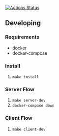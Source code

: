 [![Actions Status](https://github.com/The-Pirate-D-Crew/among-pirates/workflows/CI/badge.svg)](https://github.com/The-Pirate-D-Crew/among-pirates/actions)

## Developing
### Requirements
- docker
- docker-compose

### Install
1. `make install`

### Server Flow
1. `make server-dev`
2. `docker-compose down`


### Client Flow
1. `make client-dev`
